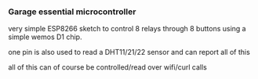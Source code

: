### Garage essential microcontroller

very simple ESP8266 sketch to control 8 relays through 8 buttons using a simple wemos D1 chip.

one pin is also used to read a DHT11/21/22 sensor and can report all of this 

all of this can of course be controlled/read over wifi/curl calls
